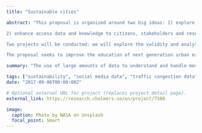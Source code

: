 ```yaml
---
title: "Sustainable cities"

abstract: "This proposal is organized around two big ideas: 1) explore the potential expressive analysis of the continuous and large amounts of information sensed in urban environments can boost the understanding of human mobility patterns in urban cities;

2) enhance access data and knowledge to citizens, stakeholders and researchers to improve their ability to utilize live information that will help achieve social, economic and environmental sustainability in cities.

Two projects will be conducted: we will explore the validity and analytical strength of using geotagged social media data for understanding urban activity and mobility pattern. In the second project, we will leverage state-of-the-art analytics to observe, alert, predict and share live congestion information associated with traffic incidents in urban cities.

The proposal seeks to improve the education of next generation urban experts across disciplines within and beyond the research network, and engage stakeholders to accelerate the transfer of promising knowledge and innovations. The study of using big data to characterize mobility patterns of cities is by itself a discovery process regarding the validity, strengths and weaknesses, and the kind of questions suitable with the data and methodology. By joining the different research participants' expertise and leveraging big data and state-of-the-art streaming analytics, this project will significantly advance state-of-the-art urban mobility and congestion applications."

summary: "The use of large amounts of data to understand and handle movement patterns and congestion"

tags: ["sustainability", "social media data", "traffic congestion data", "big data"]
date: "2017-09-06T00:00:00Z"

# Optional external URL for project (replaces project detail page).
external_link: https://research.chalmers.se/en/project/7500

image:
  caption: Photo by NASA on Unsplash
  focal_point: Smart
---
```

